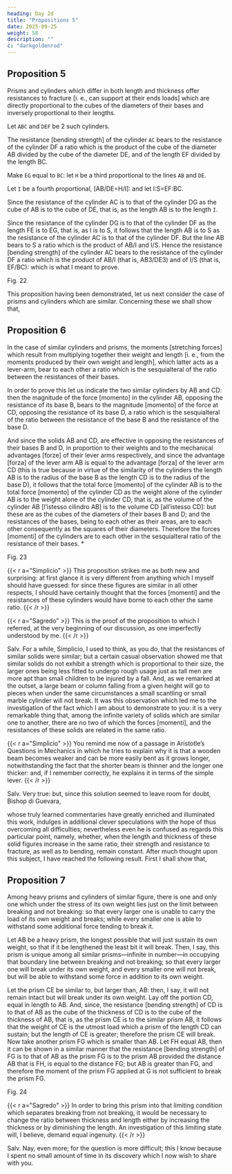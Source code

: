 ```yaml
---
heading: Day 2d
title: "Propositions 5"
date: 2025-09-25
weight: 58
description: ""
c: "darkgoldenrod"
---
```



## Proposition 5

Prisms and cylinders which differ in both length and thickness offer resistances to fracture [i. e., can support at their ends loads] which are directly proportional to the cubes of the diameters of their bases and inversely proportional to their lengths.

Let `ABC` and `DEF` be 2 such cylinders.

The resistance [bending strength] of the cylinder `AC` bears to the resistance of the cylinder DF a ratio which is the product of the cube of the diameter AB divided by the cube of the diameter DE, and of the length EF divided by the length BC. 

Make `EG` equal to `BC`: let `H` be a third proportional to the lines `AB` and `DE`.

Let `I` be a fourth proportional, [AB/DE=H/I]: and let I:S=EF:BC.

Since the resistance of the cylinder AC is to that of the cylinder DG as the cube of AB is to the cube of DE, that is, as the length AB is to the length `I`.

Since the resistance of the cylinder DG is to that of the cylinder DF as the length FE is to EG, that is, as I is to S, it follows that the length AB is to S as the resistance of the cylinder AC is to that of the cylinder DF. But the line AB bears to S a ratio which is the product of AB/I and I/S. Hence the resistance [bending strength] of the cylinder AC bears to the resistance of the cylinder DF a ratio which is the product of AB/I (that is, AB3/DE3) and of I/S (that is, EF/BC): which is what I meant to prove.


Fig. 22

This proposition having been demonstrated, let us next consider the case of prisms and cylinders which are similar. Concerning these we shall show that,


## Proposition 6

In the case of similar cylinders and prisms, the moments [stretching forces] which result from multiplying together their weight and length [i. e., from the moments produced by their own weight and length], which latter acts as a lever-arm, bear to each other a ratio which is the sesquialteral of the ratio between the resistances of their bases.

In order to prove this let us indicate the two similar cylinders by AB and CD: then the magnitude of the force [momento] in the cylinder AB, opposing the resistance of its base B, bears to the magnitude [momento] of the force at CD, opposing the resistance of its base D, a ratio which is the sesquialteral of the ratio between the resistance of the base B and the resistance of the base D.

And since the solids AB and CD, are effective in opposing the resistances of their bases B and D, in proportion to their weights and to the mechanical advantages [forze] of their lever arms respectively, and since the advantage [forza] of the lever arm AB is equal to the advantage [forza] of the lever arm CD (this is true because in virtue of the similarity of the cylinders the length AB is to the radius of the base B as the length CD is to the radius of the base D), it follows that the total force [momento] of the cylinder AB is to the total force [momento] of the cylinder CD as the weight alone of the cylinder AB is to the weight alone of the cylinder CD, that is, as the volume of the cylinder AB [l’istesso cilindro AB] is to the volume CD [all’istesso CD]: but these are as the cubes of the diameters of their bases B and D; and the resistances of the bases, being to each other as their areas, are to each other consequently as the squares of their diameters. Therefore the forces [momenti] of the cylinders are to each other in the sesquialteral ratio of the resistance of their bases.
*


Fig. 23


{{< r a="Simplicio" >}}
This proposition strikes me as both new and surprising: at first glance it is very different from anything which I myself should have guessed: for since these figures are similar in all other respects, I should have certainly thought that the forces [momenti] and the resistances of these cylinders would have borne to each other the same ratio.
{{< /r >}}


{{< r a="Sagredo" >}}
This is the proof of the proposition to which I referred, at the very beginning of our discussion, as one imperfectly understood by me.
{{< /r >}}


Salv.
For a while, Simplicio, I used to think, as you do, that the resistances of similar solids were similar; but a certain casual observation showed me that similar solids do not exhibit a strength which is proportional to their size, the larger ones being less fitted to undergo rough usage just as tall men are more apt than small children to be injured by a fall. And, as we remarked at the outset, a large beam or column falling from a given height will go to pieces when under the same circumstances a small scantling or small marble cylinder will not break. It was this observation which led me to the investigation of the fact which I am about to demonstrate to you: it is a very remarkable thing that, among the infinite variety of solids which are similar one to another, there are no two of which the forces [momenti], and the resistances of these solids are related in the same ratio.


{{< r a="Simplicio" >}}
You remind me now of a passage in Aristotle’s Questions in Mechanics in which he tries to explain why it is that a wooden beam becomes weaker and can be more easily bent as it grows longer, notwithstanding the fact that the shorter beam is thinner and the longer one thicker: and, if I remember correctly, he explains it in terms of the simple lever.
{{< /r >}}


Salv.
Very true: but, since this solution seemed to leave room for doubt, Bishop di Guevara,

whose truly learned commentaries have greatly enriched and illuminated this work, indulges in additional clever speculations with the hope of thus overcoming all difficulties; nevertheless even he is confused as regards this particular point, namely, whether, when the length and thickness of these solid figures increase in the same ratio, their strength and resistance to fracture, as well as to bending, remain constant. After much thought upon this subject, I have reached the following result. First I shall show that,



## Proposition 7

Among heavy prisms and cylinders of similar figure, there is one and only one which under the stress of its own weight lies just on the limit between breaking and not breaking: so that every larger one is unable to carry the load of its own weight and breaks; while every smaller one is able to withstand some additional force tending to break it.

Let AB be a heavy prism, the longest possible that will just sustain its own weight, so that if it be lengthened the least bit it will break. Then, I say, this prism is unique among all similar prisms—infinite in number—in occupying that boundary line between breaking and not breaking; so that every larger one will break under its own weight, and every smaller one will not break, but will be able to withstand some force in addition to its own weight.

Let the prism CE be similar to, but larger than, AB: then, I say, it will not remain intact but will break under its own weight. Lay off the portion CD, equal in length to AB. And, since, the resistance [bending strength] of CD is to that of AB as the cube of the thickness of CD is to the cube of the thickness of AB, that is, as the prism CE is to the similar prism AB, it follows that the weight of CE is the utmost load which a prism of the length CD can sustain; but the length of CE is greater; therefore the prism CE will break. Now take another prism FG which is smaller than AB. Let FH equal AB, then it can be shown in a similar manner that the resistance [bending strength] of FG is to that of AB as the prism FG is to the prism AB provided the distance AB that is FH, is equal to the distance FG; but AB is greater than FG, and therefore the moment of the prism FG applied at G is not sufficient to break the prism FG.


Fig. 24


{{< r a="Sagredo" >}}
In order to bring this prism into that limiting condition which separates breaking from not breaking, it would be necessary to change the ratio between thickness and length either by increasing the thickness or by diminishing the length. An investigation of this limiting state will, I believe, demand equal ingenuity.
{{< /r >}}


Salv.
Nay, even more; for the question is more difficult; this I know because I spent no small amount of time in its discovery which I now wish to share with you.
